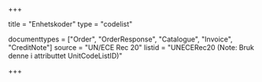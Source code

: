 +++

title = "Enhetskoder"
type = "codelist"

documenttypes = ["Order", "OrderResponse", "Catalogue", "Invoice", "CreditNote"]
source = "UN/ECE Rec 20"
listid = "UNECERec20 (Note: Bruk denne i attributtet UnitCodeListID)"

+++